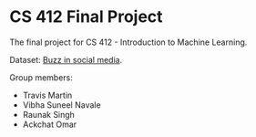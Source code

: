 # CS 412 Final Project

The final project for CS 412 - Introduction to Machine Learning.

Dataset: [Buzz in social media](http://archive.ics.uci.edu/dataset/248/buzz+in+social+media).

Group members:

- Travis Martin
- Vibha Suneel Navale
- Raunak Singh
- Ackchat Omar
